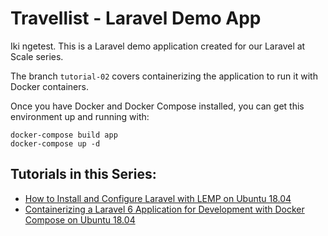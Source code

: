 # Travellist - Laravel Demo App

Iki ngetest. This is a Laravel demo application created for our Laravel at Scale series. 

The branch `tutorial-02` covers containerizing the application to run it with Docker containers.

Once you have Docker and Docker Compose installed, you can get this environment up and running with:

```
docker-compose build app
docker-compose up -d
```

## Tutorials in this Series:

- [How to Install and Configure Laravel with LEMP on Ubuntu 18.04](https://www.digitalocean.com/community/tutorials/how-to-install-and-configure-laravel-with-lemp-on-ubuntu-18-04)
- [Containerizing a Laravel 6 Application for Development with Docker Compose on Ubuntu 18.04](https://www.digitalocean.com/community/tutorials/containerizing-a-laravel-6-application-for-development-with-docker-compose-on-ubuntu-18-04)


